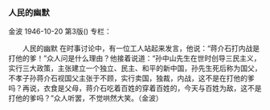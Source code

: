 ### 人民的幽默
金波
1946-10-20
第3版()
专栏：

　　人民的幽默
    在时事讨论中，有一位工人站起来发言，他说：“蒋介石打内战是打他的爹！”众人问是什么理由？他接着说道：“孙中山先生在世时创导三民主义，实行三大政策，主张建立一个独立、民主、和平的新中国，孙先生死后称为国父，不孝子孙蒋介石视国父主张于不顾，实行卖国，独裁，内战，这不是在打他的爹吗？再说，衣食是父母，蒋介石吃着百姓的穿着百姓的，今天与百姓为敌，这不是打他的爹吗？”众人听罢，不觉哄然大笑。（金波）
